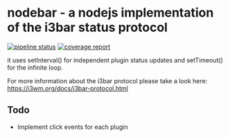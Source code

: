 # nodebar - a nodejs implementation of the i3bar status protocol
[![pipeline status](https://gitlab.hellbit.de/ichag/nodebar/badges/master/pipeline.svg)](https://gitlab.hellbit.de/ichag/nodebar/commits/master)  [![coverage report](https://gitlab.hellbit.de/ichag/nodebar/badges/master/coverage.svg)](https://gitlab.hellbit.de/ichag/nodebar/commits/master)


it uses setInterval() for independent plugin status updates and setTimeout() for the infinite loop.

For more information about the i3bar protocol please take a look here: https://i3wm.org/docs/i3bar-protocol.html


## Todo
* Implement click events for each plugin
